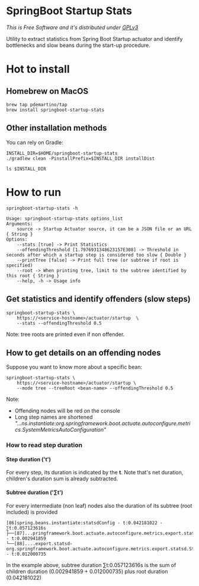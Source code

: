 SpringBoot Startup Stats
=====

*This is Free Software and it's distributed under [GPLv3](./LICENSE)*

Utility to extract statistics from Spring Boot Startup 
actuator and identify bottlenecks and slow beans during the start-up procedure.

# Hot to install

## Homebrew on MacOS
```
brew tap pdemartino/tap
brew install springboot-startup-stats
```

## Other installation methods

You can rely on Gradle:
```
INSTALL_DIR=$HOME/springboot-startup-stats
./gradlew clean -PinstallPrefix=$INSTALL_DIR installDist

ls $INSTALL_DIR
```

# How to run

```
springboot-startup-stats -h

Usage: springboot-startup-stats options_list
Arguments: 
    source -> Startup Actuator source, it can be a JSON file or an URL { String }
Options: 
    --stats [true] -> Print Statistics 
    --offendingThreshold [1.7976931348623157E308] -> Threshold in seconds after which a startup step is considered too slow { Double }
    --printTree [false] -> Print full tree (or subtree if root is specified) 
    --root -> When printing tree, limit to the subtree identified by this root { String }
    --help, -h -> Usage info 

```

## Get statistics and identify offenders (slow steps)
```
springboot-startup-stats \
    https://<service-hostname>/actuator/startup  \
    --stats --offendingThreshold 0.5

```
Note: tree roots are printed even if non offender.

## How to get details on an offending nodes
Suppose you want to know more about a specific bean:
```
springboot-startup-stats \
    https://<service-hostname>/actuator/startup \
    --mode tree --treeRoot <bean-name> --offendingThreshold 0.5 

```

Note:
- Offending nodes will be red on the console
- Long step names are shortened _"...ns.instantiate:org.springframework.boot.actuate.autoconfigure.metrics.SystemMetricsAutoConfiguration"_

### How to read step duration
#### Step duration ('t')
For every step, its duration is indicated by the **t**. Note that's net duration, children's duration sum is already subtracted.
#### Subtree duration ('∑t')
For every intermediate (non leaf) nodes also the duration of its subtree (root included) is provided
```
[86]spring.beans.instantiate:statsdConfig - t:0.042181022 - ∑t:0.057123616s
├──[87]...pringframework.boot.actuate.autoconfigure.metrics.export.statsd.StatsdMetricsExportAutoConfiguration - t:0.002941859
└──[88]....export.statsd-org.springframework.boot.actuate.autoconfigure.metrics.export.statsd.StatsdProperties - t:0.012000735
```
In the example above, subtree duration  ∑t:0.057123616s is the sum of children duration (0.002941859 + 0.012000735) plus root duration (0.042181022)
